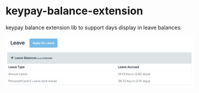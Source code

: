 # keypay-balance-extension

keypay balance extension lib to support days display in leave balances:

![image](example.png)